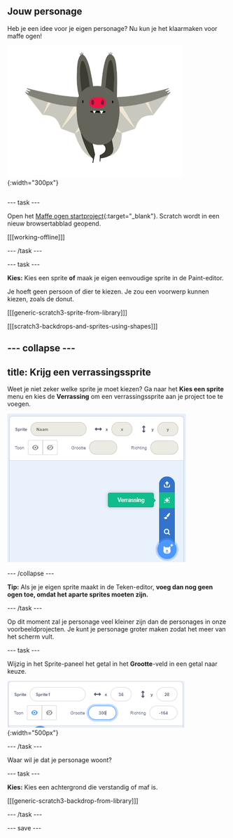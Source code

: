 ## Jouw personage

<div style="display: flex; flex-wrap: wrap">
<div style="flex-basis: 200px; flex-grow: 1; margin-right: 15px;">
Heb je een idee voor je eigen personage? Nu kun je het klaarmaken voor maffe ogen!
</div>
<div>

![Een groot personage.](images/character.png){:width="300px"}    

</div>
</div>

--- task ---

Open het [Maffe ogen startproject](https://scratch.mit.edu/projects/582221984/editor){:target="_blank"}. Scratch wordt in een nieuw browsertabblad geopend.

[[[working-offline]]]

--- /task ---

--- task ---

**Kies:** Kies een sprite **of** maak je eigen eenvoudige sprite in de Paint-editor.

Je hoeft geen persoon of dier te kiezen. Je zou een voorwerp kunnen kiezen, zoals de donut.

[[[generic-scratch3-sprite-from-library]]]

[[[scratch3-backdrops-and-sprites-using-shapes]]]

--- collapse ---
---
title: Krijg een verrassingssprite
---

Weet je niet zeker welke sprite je moet kiezen? Ga naar het **Kies een sprite** menu en kies de **Verrassing** om een verrassingssprite aan je project toe te voegen.

![De optie 'Verrassing' in het menu 'Kies een sprite'.](images/surprise-sprite.png)

--- /collapse ---

**Tip:** Als je je eigen sprite maakt in de Teken-editor, **voeg dan nog geen ogen toe, omdat het aparte sprites moeten zijn.**

--- /task ---

Op dit moment zal je personage veel kleiner zijn dan de personages in onze voorbeeldprojecten. Je kunt je personage groter maken zodat het meer van het scherm vult.

--- task ---

Wijzig in het Sprite-paneel het getal in het **Grootte**-veld in een getal naar keuze.

![](images/size-property.png){:width="500px"}

--- /task ---

Waar wil je dat je personage woont?

--- task ---

**Kies:** Kies een achtergrond die verstandig of maf is.

[[[generic-scratch3-backdrop-from-library]]]

--- /task ---

--- save ---
